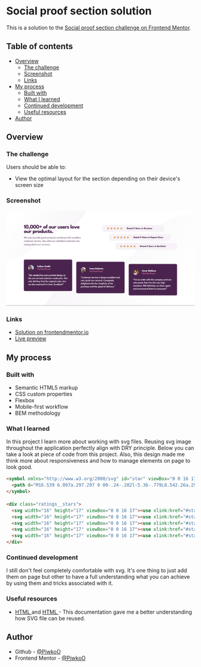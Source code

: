 # Social proof section solution

This is a solution to the [Social proof section challenge on Frontend Mentor](https://www.frontendmentor.io/challenges/social-proof-section-6e0qTv_bA).

## Table of contents

- [Overview](#overview)
  - [The challenge](#the-challenge)
  - [Screenshot](#screenshot)
  - [Links](#links)
- [My process](#my-process)
  - [Built with](#built-with)
  - [What I learned](#what-i-learned)
  - [Continued development](#continued-development)
  - [Useful resources](#useful-resources)
- [Author](#author)

## Overview

### The challenge

Users should be able to:

- View the optimal layout for the section depending on their device's screen size

### Screenshot

![Project preview](design/project-preview.png)

### Links

- [Solution on frontendmentor.io]()
- [Live preview]()

## My process

### Built with

- Semantic HTML5 markup
- CSS custom properties
- Flexbox
- Mobile-first workflow
- BEM methodology

### What I learned

In this project I learn more about working with svg files. Reusing svg image throughout the application perfectly align with DRY principle. Below you can take a look at piece of code from this project. Also, this design made me think more about responsiveness and how to manage elements on page to look good.

```html
<symbol xmlns="http://www.w3.org/2000/svg" id="star" viewBox="0 0 16 17">
  <path d="M16.539 6.097a.297.297 0 00-.24-.202l-5.36-.779L8.542.26a.296.296 0 00-.53 0L5.613 5.117l-5.36.779a.297.297 0 00-.165.505l3.88 3.78-.917 5.34a.297.297 0 00.43.312l4.795-2.52 4.794 2.52a.296.296 0 00.43-.313l-.916-5.338L16.464 6.4c.08-.08.11-.197.075-.304z" fill="#EF9546" fill-rule="nonzero"/>
</symbol>

<div class="ratings__stars">
  <svg width="16" height="17" viewBox="0 0 16 17"><use xlink:href="#star"></use></svg>
  <svg width="16" height="17" viewBox="0 0 16 17"><use xlink:href="#star"></use></svg>
  <svg width="16" height="17" viewBox="0 0 16 17"><use xlink:href="#star"></use></svg>
  <svg width="16" height="17" viewBox="0 0 16 17"><use xlink:href="#star"></use></svg>
  <svg width="16" height="17" viewBox="0 0 16 17"><use xlink:href="#star"></use></svg>
</div>
```

### Continued development

I still don't feel completely comfortable with svg. It's one thing to just add them on page but other to have a full understanding what you can achieve by using them and tricks associated with it.

### Useful resources

- [HTML <symbol>](https://developer.mozilla.org/en-US/docs/Web/SVG/Element/symbol) and [HTML <use>](https://developer.mozilla.org/en-US/docs/Web/SVG/Element/use) - This documentation gave me a better understanding how SVG file can be reused.

## Author

- Github - [@PiwkoO](https://github.com/PiwkoO)
- Frontend Mentor - [@PiwkoO](https://www.frontendmentor.io/profile/PiwkoO)